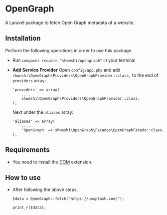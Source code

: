 # OpenGraph
A Laravel package to fetch Open Graph metadata of a website.

## Installation
Perform the following operations in order to use this package
- Run `composer require "shweshi/opengraph"` in your terminal
- **Add Service Provider** 
   Open `config/app.php` and add `shweshi\OpenGraph\Providers\OpenGraphProvider::class,` to the end of `providers` array:

    ```
    'providers' => array(
        ....
        shweshi\OpenGraph\Providers\OpenGraphProvider::class,
    ),
    ```
   Next under the `aliases` array:

    ```
    'aliases' => array(
        ....
        'OpenGraph' => shweshi\OpenGraph\Facades\OpenGraphFacade::class
    ),
    ```
## Requirements
- You need to install the [DOM](http://www.php.net/en/dom) extension.

## How to use

- After following the above steps, 

    ```
    $data = OpenGraph::fetch("https://unsplash.com/");

    print_r($data);
    ```
